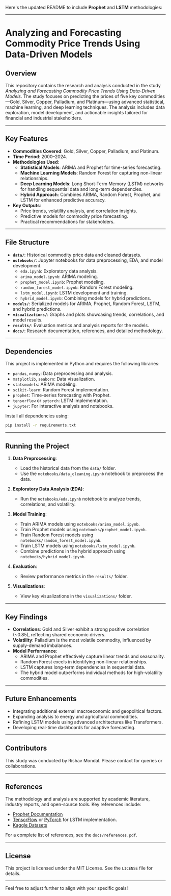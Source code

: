 Here's the updated README to include **Prophet** and **LSTM** methodologies:

---

# Analyzing and Forecasting Commodity Price Trends Using Data-Driven Models

## Overview
This repository contains the research and analysis conducted in the study *Analyzing and Forecasting Commodity Price Trends Using Data-Driven Models*. The study focuses on predicting the prices of five key commodities—Gold, Silver, Copper, Palladium, and Platinum—using advanced statistical, machine learning, and deep learning techniques. The analysis includes data exploration, model development, and actionable insights tailored for financial and industrial stakeholders.

---

## Key Features
- **Commodities Covered**: Gold, Silver, Copper, Palladium, and Platinum.
- **Time Period**: 2000–2024.
- **Methodologies Used**:
  - **Statistical Models**: ARIMA and Prophet for time-series forecasting.
  - **Machine Learning Models**: Random Forest for capturing non-linear relationships.
  - **Deep Learning Models**: Long Short-Term Memory (LSTM) networks for handling sequential data and long-term dependencies.
  - **Hybrid Approach**: Combines ARIMA, Random Forest, Prophet, and LSTM for enhanced predictive accuracy.
- **Key Outputs**:
  - Price trends, volatility analysis, and correlation insights.
  - Predictive models for commodity price forecasting.
  - Practical recommendations for stakeholders.

---

## File Structure
- **`data/`**: Historical commodity price data and cleaned datasets.
- **`notebooks/`**: Jupyter notebooks for data preprocessing, EDA, and model development.
  - `eda.ipynb`: Exploratory data analysis.
  - `arima_model.ipynb`: ARIMA modeling.
  - `prophet_model.ipynb`: Prophet modeling.
  - `random_forest_model.ipynb`: Random Forest modeling.
  - `lstm_model.ipynb`: LSTM development and training.
  - `hybrid_model.ipynb`: Combining models for hybrid predictions.
- **`models/`**: Serialized models for ARIMA, Prophet, Random Forest, LSTM, and hybrid predictions.
- **`visualizations/`**: Graphs and plots showcasing trends, correlations, and model results.
- **`results/`**: Evaluation metrics and analysis reports for the models.
- **`docs/`**: Research documentation, references, and detailed methodology.

---

## Dependencies
This project is implemented in Python and requires the following libraries:
- `pandas`, `numpy`: Data preprocessing and analysis.
- `matplotlib`, `seaborn`: Data visualization.
- `statsmodels`: ARIMA modeling.
- `scikit-learn`: Random Forest implementation.
- `prophet`: Time-series forecasting with Prophet.
- `tensorflow` or `pytorch`: LSTM implementation.
- `jupyter`: For interactive analysis and notebooks.

Install all dependencies using:
```bash
pip install -r requirements.txt
```

---

## Running the Project
1. **Data Preprocessing**:
   - Load the historical data from the `data/` folder.
   - Use the `notebooks/data_cleaning.ipynb` notebook to preprocess the data.

2. **Exploratory Data Analysis (EDA)**:
   - Run the `notebooks/eda.ipynb` notebook to analyze trends, correlations, and volatility.

3. **Model Training**:
   - Train ARIMA models using `notebooks/arima_model.ipynb`.
   - Train Prophet models using `notebooks/prophet_model.ipynb`.
   - Train Random Forest models using `notebooks/random_forest_model.ipynb`.
   - Train LSTM models using `notebooks/lstm_model.ipynb`.
   - Combine predictions in the hybrid approach using `notebooks/hybrid_model.ipynb`.

4. **Evaluation**:
   - Review performance metrics in the `results/` folder.

5. **Visualizations**:
   - View key visualizations in the `visualizations/` folder.

---

## Key Findings
- **Correlations**: Gold and Silver exhibit a strong positive correlation (~0.85), reflecting shared economic drivers.
- **Volatility**: Palladium is the most volatile commodity, influenced by supply-demand imbalances.
- **Model Performance**:
  - ARIMA and Prophet effectively capture linear trends and seasonality.
  - Random Forest excels in identifying non-linear relationships.
  - LSTM captures long-term dependencies in sequential data.
  - The hybrid model outperforms individual methods for high-volatility commodities.

---

## Future Enhancements
- Integrating additional external macroeconomic and geopolitical factors.
- Expanding analysis to energy and agricultural commodities.
- Refining LSTM models using advanced architectures like Transformers.
- Developing real-time dashboards for adaptive forecasting.

---

## Contributors
This study was conducted by Rishav Mondal. Please contact for queries or collaborations.

---

## References
The methodology and analysis are supported by academic literature, industry reports, and open-source tools. Key references include:
- [Prophet Documentation](https://facebook.github.io/prophet/)
- [TensorFlow](https://www.tensorflow.org/) or [PyTorch](https://pytorch.org/) for LSTM implementation.
- [Kaggle Datasets](https://www.kaggle.com/)

For a complete list of references, see the `docs/references.pdf`.

---

## License
This project is licensed under the MIT License. See the `LICENSE` file for details.

--- 

Feel free to adjust further to align with your specific goals!

